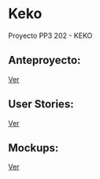 # Keko
Proyecto PP3 202 - KEKO

## Anteproyecto: 
[Ver](https://docs.google.com/document/d/1BHyDMYwF9lIgfQaszspXyFaDgR_hguWSPesUUY3NjlQ/edit?usp=sharing)

## User Stories: 
[Ver](https://github.com/users/caro-barreto/projects/1)

## Mockups:
[Ver](https://github.com/caro-barreto/Keko/tree/main/Mockups)

